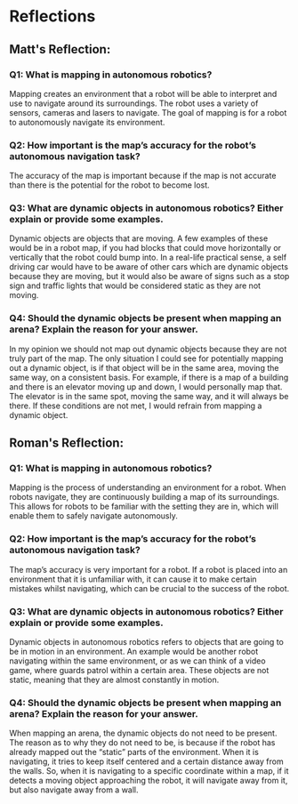 # Reflections
## Matt's Reflection:
### Q1: What is mapping in autonomous robotics?
Mapping creates an environment that a robot will be able to interpret and use to navigate around its surroundings. The robot uses a variety of sensors, cameras and lasers to navigate. The goal of mapping is for a robot to autonomously navigate its environment. 
### Q2: How important is the map’s accuracy for the robot’s autonomous navigation task? 
The accuracy of the map is important because if the map is not accurate than there is the potential for the robot to become lost. 
### Q3: What are dynamic objects in autonomous robotics? Either explain or provide some examples.
Dynamic objects are objects that are moving. A few examples of these would be in a robot map, if you had blocks that could move horizontally or vertically that the robot could bump into. In a real-life practical sense, a self driving car would have to be aware of other cars which are dynamic objects because they are moving, but it would also be aware of signs such as a stop sign and traffic lights that would be considered static as they are not moving. 
### Q4: Should the dynamic objects be present when mapping an arena? Explain the reason for your answer.
In my opinion we should not map out dynamic objects because they are not truly part of the map.  The only situation I could see for potentially mapping out a dynamic object, is if that object will be in the same area, moving the same way, on a consistent basis. For example, if there is a map of a building and there is an elevator moving up and down, I would personally map that. The elevator is in the same spot, moving the same way, and it will always be there. If these conditions are not met, I would refrain from mapping a dynamic object. 
## Roman's Reflection:
### Q1: What is mapping in autonomous robotics?
Mapping is the process of understanding an environment for a robot. When robots navigate, they are continuously building a map of its surroundings. This allows for robots to be familiar with the setting they are in, which will enable them to safely navigate autonomously.
### Q2: How important is the map’s accuracy for the robot’s autonomous navigation task? 
The map’s accuracy is very important for a robot. If a robot is placed into an environment that it is unfamiliar with, it can cause it to make certain mistakes whilst navigating, which can be crucial to the success of the robot.
### Q3: What are dynamic objects in autonomous robotics? Either explain or provide some examples.
Dynamic objects in autonomous robotics refers to objects that are going to be in motion in an environment. An example would be another robot navigating within the same environment, or as we can think of a video game, where guards patrol within a certain area. These objects are not static, meaning that they are almost constantly in motion.
### Q4: Should the dynamic objects be present when mapping an arena? Explain the reason for your answer.
When mapping an arena, the dynamic objects do not need to be present. The reason as to why they do not need to be, is because if the robot has already mapped out the “static” parts of the environment. When it is navigating, it tries to keep itself centered and a certain distance away from the walls. So, when it is navigating to a specific coordinate within a map, if it detects a moving object approaching the robot, it will navigate away from it, but also navigate away from a wall.
